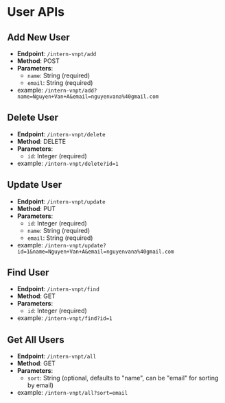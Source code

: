# User APIs

## Add New User

- **Endpoint**: `/intern-vnpt/add`
- **Method**: POST
- **Parameters**:
    - `name`: String (required)
    - `email`: String (required)
- example: `/intern-vnpt/add?name=Nguyen+Van+A&email=nguyenvana%40gmail.com`

## Delete User

- **Endpoint**: `/intern-vnpt/delete`
- **Method**: DELETE
- **Parameters**:
    - `id`: Integer (required)
- example: `/intern-vnpt/delete?id=1`

## Update User

- **Endpoint**: `/intern-vnpt/update`
- **Method**: PUT
- **Parameters**:
    - `id`: Integer (required)
    - `name`: String (required)
    - `email`: String (required)
- example: `/intern-vnpt/update?id=1&name=Nguyen+Van+A&email=nguyenvana%40gmail.com`

## Find User

- **Endpoint**: `/intern-vnpt/find`
- **Method**: GET
- **Parameters**:
    - `id`: Integer (required)
- example: `/intern-vnpt/find?id=1`

## Get All Users

- **Endpoint**: `/intern-vnpt/all`
- **Method**: GET
- **Parameters**:
    - `sort`: String (optional, defaults to "name", can be "email" for sorting by email)
- example: `/intern-vnpt/all?sort=email`
